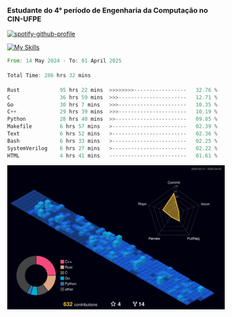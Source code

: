 
### Estudante do 4° período de Engenharia da Computação no CIN-UFPE

[![spotify-github-profile](https://spotify-github-profile.kittinanx.com/api/view?uid=21nggge2ld354asa4l3xoze2q&cover_image=true&theme=novatorem&show_offline=false&background_color=000000&interchange=true&bar_color=53b14f&bar_color_cover=true)](https://github.com/kittinan/spotify-github-profile)


[![My Skills](https://skillicons.dev/icons?i=c,cpp,rust,py,java,neovim&theme=dark)](https://skillicons.dev)

<!--START_SECTION:waka-->

```rust
From: 14 May 2024 - To: 01 April 2025

Total Time: 286 hrs 32 mins

Rust             95 hrs 22 mins  >>>>>>>>-----------------   32.76 %
C                36 hrs 59 mins  >>>----------------------   12.71 %
Go               30 hrs 7 mins   >>>----------------------   10.35 %
C++              29 hrs 39 mins  >>>----------------------   10.19 %
Python           28 hrs 40 mins  >>-----------------------   09.85 %
Makefile         6 hrs 57 mins   >------------------------   02.39 %
Text             6 hrs 52 mins   >------------------------   02.36 %
Bash             6 hrs 33 mins   >------------------------   02.25 %
SystemVerilog    6 hrs 27 mins   >------------------------   02.22 %
HTML             4 hrs 41 mins   -------------------------   01.61 %
```

<!--END_SECTION:waka-->

![](./profile-3d-contrib/profile-night-view.svg)
